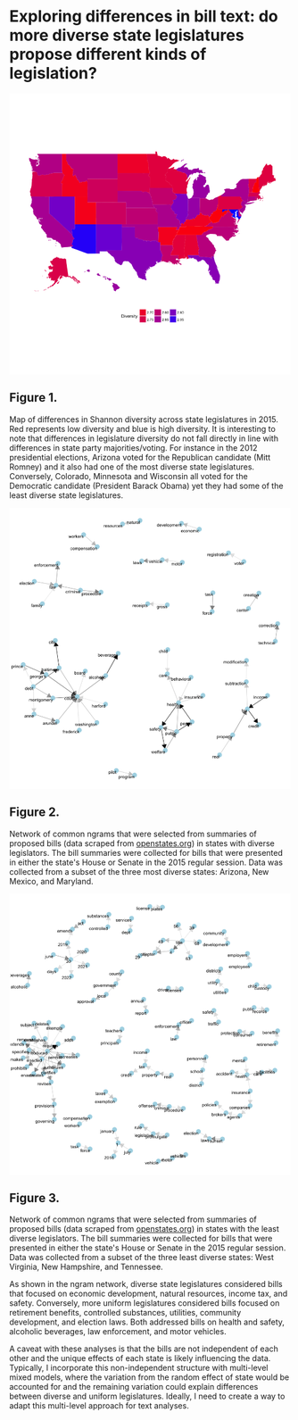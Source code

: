 Exploring differences in bill text: do more diverse state legislatures propose different kinds of legislation?
==============================================================================================================

<img src="ExploringBillText_files/figure-markdown_github/diversity map-1.png" style="display: block; margin: auto;" />

Figure 1.
---------

Map of differences in Shannon diversity across state legislatures in 2015. Red represents low diversity and blue is high diversity. It is interesting to note that differences in legislature diversity do not fall directly in line with differences in state party majorities/voting. For instance in the 2012 presidential elections, Arizona voted for the Republican candidate (Mitt Romney) and it also had one of the most diverse state legislatures. Conversely, Colorado, Minnesota and Wisconsin all voted for the Democratic candidate (President Barack Obama) yet they had some of the least diverse state legislatures.

<img src="ExploringBillText_files/figure-markdown_github/diverse bigram graph-1.png" style="display: block; margin: auto;" />

Figure 2.
---------

Network of common ngrams that were selected from summaries of proposed bills (data scraped from [openstates.org](https://openstates.org/)) in states with diverse legislators. The bill summaries were collected for bills that were presented in either the state's House or Senate in the 2015 regular session. Data was collected from a subset of the three most diverse states: Arizona, New Mexico, and Maryland.

<img src="ExploringBillText_files/figure-markdown_github/not diverse bigram graph-1.png" style="display: block; margin: auto;" />

Figure 3.
---------

Network of common ngrams that were selected from summaries of proposed bills (data scraped from [openstates.org](https://openstates.org/)) in states with the least diverse legislators. The bill summaries were collected for bills that were presented in either the state's House or Senate in the 2015 regular session. Data was collected from a subset of the three least diverse states: West Virginia, New Hampshire, and Tennessee.

As shown in the ngram network, diverse state legislatures considered bills that focused on economic development, natural resources, income tax, and safety. Conversely, more uniform legislatures considered bills focused on retirement benefits, controlled substances, utilities, community development, and election laws. Both addressed bills on health and safety, alcoholic beverages, law enforcement, and motor vehicles.

A caveat with these analyses is that the bills are not independent of each other and the unique effects of each state is likely influencing the data. Typically, I incorporate this non-independent structure with multi-level mixed models, where the variation from the random effect of state would be accounted for and the remaining variation could explain differences between diverse and uniform legislatures. Ideally, I need to create a way to adapt this multi-level approach for text analyses.
